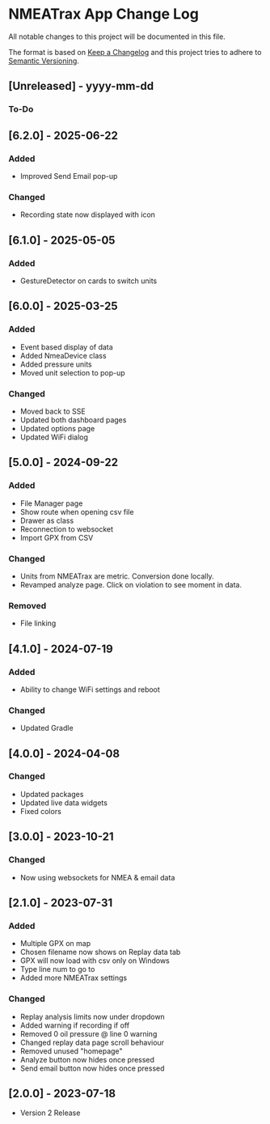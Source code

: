 # NMEATrax App Change Log
All notable changes to this project will be documented in this file.
 
The format is based on [Keep a Changelog](http://keepachangelog.com/)
and this project tries to adhere to [Semantic Versioning](http://semver.org/).

## [Unreleased] - yyyy-mm-dd
 
### To-Do



## [6.2.0] - 2025-06-22

### Added
- Improved Send Email pop-up

### Changed
- Recording state now displayed with icon


## [6.1.0] - 2025-05-05

### Added
- GestureDetector on cards to switch units


## [6.0.0] - 2025-03-25

### Added
- Event based display of data
- Added NmeaDevice class
- Added pressure units
- Moved unit selection to pop-up

### Changed
- Moved back to SSE
- Updated both dashboard pages
- Updated options page
- Updated WiFi dialog


## [5.0.0] - 2024-09-22

### Added
- File Manager page
- Show route when opening csv file
- Drawer as class
- Reconnection to websocket
- Import GPX from CSV

### Changed
- Units from NMEATrax are metric. Conversion done locally.
- Revamped analyze page. Click on violation to see moment in data.

### Removed
- File linking


## [4.1.0] - 2024-07-19

### Added
- Ability to change WiFi settings and reboot

### Changed
- Updated Gradle


## [4.0.0] - 2024-04-08

### Changed
- Updated packages
- Updated live data widgets
- Fixed colors


## [3.0.0] - 2023-10-21

### Changed
- Now using websockets for NMEA & email data


## [2.1.0] - 2023-07-31

### Added
- Multiple GPX on map
- Chosen filename now shows on Replay data tab
- GPX will now load with csv only on Windows
- Type line num to go to
- Added more NMEATrax settings

### Changed
- Replay analysis limits now under dropdown
- Added warning if recording if off
- Removed 0 oil pressure @ line 0 warning
- Changed replay data page scroll behaviour
- Removed unused "homepage"
- Analyze button now hides once pressed
- Send email button now hides once pressed


## [2.0.0] - 2023-07-18
- Version 2 Release
